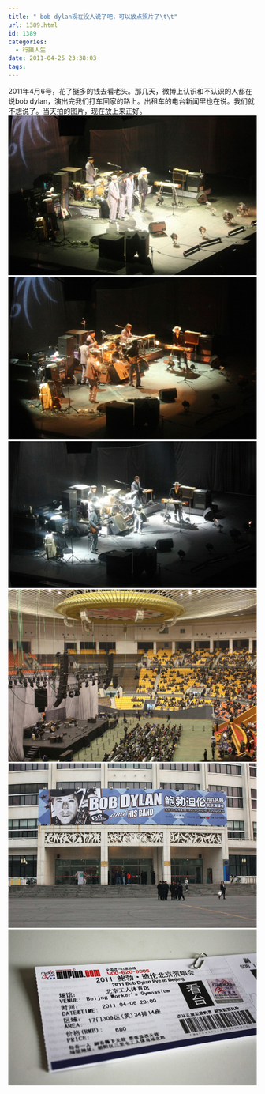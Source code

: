 ```yaml
---
title: " bob dylan现在没人说了吧，可以放点照片了\t\t"
url: 1389.html
id: 1389
categories:
  - 行摄人生
date: 2011-04-25 23:38:03
tags:
---
```


2011年4月6号，花了挺多的钱去看老头。那几天，微博上认识和不认识的人都在说bob dylan，演出完我们打车回家的路上。出租车的电台新闻里也在说。我们就不想说了。当天拍的图片，现在放上来正好。 ![谢幕](../../images//2011/04/IMG_6622.jpg) ![演出中](../../images//2011/04/IMG_6624.jpg) ![演出中](../../images//2011/04/IMG_6610.jpg) ![开场前](../../images//2011/04/IMG_6588.jpg) ![开场前的工体北门外](../../images//2011/04/IMG_6582.jpg) ![门票两张](../../images//2011/04/IMG_6579.jpg)